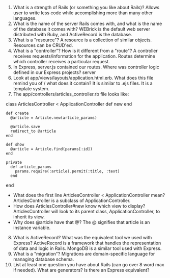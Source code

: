 1. What is a strength of Rails (or something you like about Rails)?
  Allows user to write less code while accomplishing more than many other languages.
2. What is the name of the server Rails comes with, and what is the name of the database it comes with?
  WEBrick is the default web server distributed with Ruby, and ActiveRecord is the database.
3. What is a "resource"?
  A resource is a collection of similar objects. Resources can be CRUD'ed.
4. What is a "controller"? How is it different from a "route"?
  A controller receives requests/information for the application. Routes determine which controller receives a particular request.
5. In Express, server.js contained our routes. Where was controller logic defined in our Express projects?
  server
6. Look at app/views/layouts/application.html.erb. What does this file remind you of / what does it contain?
  It is similar to .ejs files. It is a template system.
7. The app/controllers/articles_controller.rb file looks like:

  class ArticlesController < ApplicationController
    def new
    end

    def create
      @article = Article.new(article_params)

      @article.save
      redirect_to @article
    end

    def show
      @article = Article.find(params[:id])
    end

    private
      def article_params
        params.require(:article).permit(:title, :text)
      end
  end

  - What does the first line ArticlesController < ApplicationController mean? 
  ArticlesController is a subclass of ApplicationController. 
  - How does ArticlesController#new know which view to display?
  ArticlesController will look to its parent class, ApplicationController, to inherit its view.
  - Why does @article have that @?
  The @ signifies that article is an instance variable.
8. What is ActiveRecord? What was the equivalent tool we used with Express?
  ActiveRecord is a framework that handles the representation of data and logic in Rails. MongoDB is a similar tool used with Express.
9. What is a "migration"?
  Migrations are domain-specific language for managing database schema.
10. List at least one question you have about Rails (can go over 8 word max if needed).
  What are generators? Is there an Express equivalent?